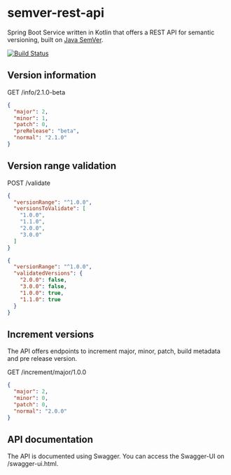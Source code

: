 # semver-rest-api
Spring Boot Service written in Kotlin that offers a REST API for semantic versioning, built on [Java SemVer](https://github.com/zafarkhaja/jsemver).

[![Build Status](https://travis-ci.org/kevcodez/semver-rest-api.svg?branch=master)](https://travis-ci.org/kevcodez/semver-rest-api)

## Version information

GET /info/2.1.0-beta

```json
{
  "major": 2,
  "minor": 1,
  "patch": 0,
  "preRelease": "beta",
  "normal": "2.1.0"
}
```

## Version range validation

POST /validate

```json
{
  "versionRange": "^1.0.0",
  "versionsToValidate": [
    "1.0.0",
    "1.1.0",
    "2.0.0",
    "3.0.0"
  ]
}
```

```json
{
  "versionRange": "^1.0.0",
  "validatedVersions": {
    "2.0.0": false,
    "3.0.0": false,
    "1.0.0": true,
    "1.1.0": true
  }
}
```

## Increment versions

The API offers endpoints to increment major, minor, patch, build metadata and pre release version.

GET /increment/major/1.0.0

```json
{
  "major": 2,
  "minor": 0,
  "patch": 0,
  "normal": "2.0.0"
}
```

## API documentation

The API is documented using Swagger. You can access the Swagger-UI on /swagger-ui.html.
